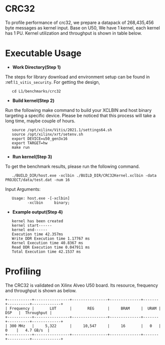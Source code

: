CRC32
========

To profile performance of crc32, we prepare a datapack of 268,435,456 byte messages as kernel input.
Base on U50, We have 1 kernel, each kernel has 1 PU.
Kernel utilization and throughput is shown in table below.

Executable Usage
================

* **Work Directory(Step 1)**

The steps for library download and environment setup can be found in :ref:`l1_vitis_security`. For getting the design,

```
   cd L1/benchmarks/crc32
```

* **Build kernel(Step 2)**

Run the following make command to build your XCLBIN and host binary targeting a specific device. Please be noticed that this process will take a long time, maybe couple of hours.

```
   source /opt/xilinx/Vitis/2021.1/settings64.sh
   source /opt/xilinx/xrt/setenv.sh
   export DEVICE=u50_gen3x16
   export TARGET=hw
   make run 
```

* **Run kernel(Step 3)**

To get the benchmark results, please run the following command.

```
   ./BUILD_DIR/host.exe -xclbin ./BUILD_DIR/CRC32Kernel.xclbin -data PROJECT/data/test.dat -num 16
```

Input Arguments:

```
   Usage: host.exe -[-xclbin]
          -xclbin     binary;
```

* **Example output(Step 4)**

```
   kernel has been created
   kernel start------
   kernel end------
   Execution time 42.357ms
   Write DDR Execution time 1.17767 ms
   Kernel Execution time 40.8367 ms
   Read DDR Execution time 0.047911 ms
   Total Execution time 42.1537 ms
```


Profiling 
=========

The CRC32 is validated on Xilinx Alveo U50 board. 
Its resource, frequency and throughput is shown as below.

    +-----------+----------------+----------------+--------------+-------+----------+-------------+
    | Frequency |       LUT      |       REG      |     BRAM     |  URAM |    DSP   |  Throughput |
    +-----------+----------------+----------------+--------------+-------+----------+-------------+
    | 300 MHz   |     5,322      |     10,547     |     16       |   0   |     0    |   4.7 GB/s  |
    +-----------+----------------+----------------+--------------+-------+----------+-------------+

